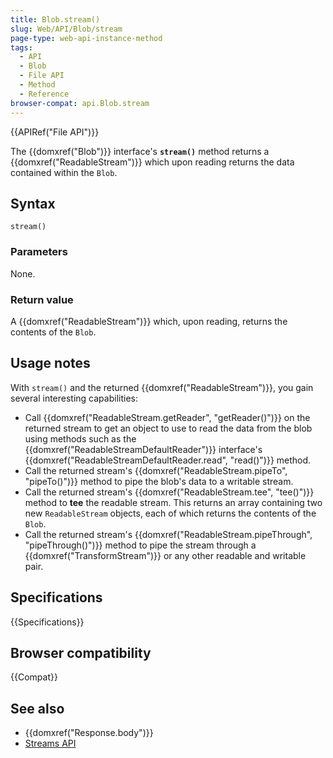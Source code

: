 ```yaml
---
title: Blob.stream()
slug: Web/API/Blob/stream
page-type: web-api-instance-method
tags:
  - API
  - Blob
  - File API
  - Method
  - Reference
browser-compat: api.Blob.stream
---
```


{{APIRef("File API")}}

The {{domxref("Blob")}} interface's
**`stream()`** method returns a {{domxref("ReadableStream")}}
which upon reading returns the data contained within the `Blob`.

## Syntax

```js-nolint
stream()
```

### Parameters

None.

### Return value

A {{domxref("ReadableStream")}} which, upon reading, returns the contents of the
`Blob`.

## Usage notes

With `stream()` and the returned {{domxref("ReadableStream")}}, you gain
several interesting capabilities:

- Call {{domxref("ReadableStream.getReader", "getReader()")}} on the returned stream
  to get an object to use to read the data from the blob using methods such as the
  {{domxref("ReadableStreamDefaultReader")}} interface's
  {{domxref("ReadableStreamDefaultReader.read", "read()")}} method.
- Call the returned stream's {{domxref("ReadableStream.pipeTo", "pipeTo()")}} method
  to pipe the blob's data to a writable stream.
- Call the returned stream's {{domxref("ReadableStream.tee", "tee()")}} method to
  **tee** the readable stream. This returns an array containing two new
  `ReadableStream` objects, each of which returns the contents of the
  `Blob`.
- Call the returned stream's {{domxref("ReadableStream.pipeThrough",
    "pipeThrough()")}} method to pipe the stream through a {{domxref("TransformStream")}}
  or any other readable and writable pair.

## Specifications

{{Specifications}}

## Browser compatibility

{{Compat}}

## See also

- {{domxref("Response.body")}}
- [Streams API](/en-US/docs/Web/API/Streams_API)
